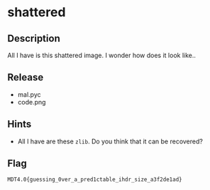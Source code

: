 # shattered

## Description

All I have is this shattered image. I wonder how does it look like..

## Release

- mal.pyc
- code.png

## Hints

- All I have are these `zlib`. Do you think that it can be recovered?

## Flag

`MDT4.0{guessing_0ver_a_pred1ctable_ihdr_size_a3f2de1ad}`
